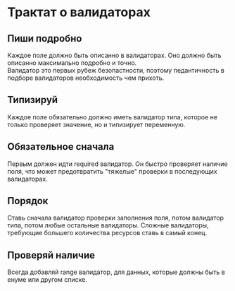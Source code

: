# Трактат о валидаторах

## Пиши подробно

Каждое поле должно быть описанно в валидаторах. Оно должно быть описанно максимально подробно и точно.  
Валидатор это первых рубеж безопастности, поэтому педантичность в подборе валидаторов необходимость чем прихоть.

## Типизируй

Каждое поле обязательно должно иметь валидатор типа, которое не только проверяет значение, но и типизирует переменную.

## Обязательное сначала

Первым должен идти required валидатор. Он быстро проверяет наличие поля, что может предотвратить "тяжелые" проверки в последующих валидаторах.

## Порядок

Ставь сначала валидатор проверки заполнения поля, потом валидатор типа, потом любые остальные валидаторы.
Сложные валидаторы, требующие большего количества ресурсов ставь в самый конец.


## Проверяй наличие

Всегда добавляй range валидатор, для данных, которые должны быть в енуме или другом списке.
